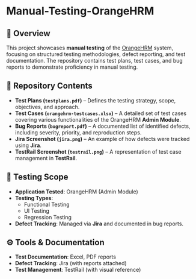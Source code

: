 # Manual-Testing-OrangeHRM
## 📌 Overview
This project showcases **manual testing** of the [OrangeHRM](https://www.orangehrm.com/) system, focusing on structured testing methodologies, defect reporting, and test documentation. The repository contains test plans, test cases, and bug reports to demonstrate proficiency in manual testing.

## 📂 Repository Contents
- **Test Plans (`testplans.pdf`)** – Defines the testing strategy, scope, objectives, and approach.
- **Test Cases (`orangehrm-testcases.xlsx`)** – A detailed set of test cases covering various functionalities of the OrangeHRM **Admin Module**.
- **Bug Reports (`bugreport.pdf`)** – A documented list of identified defects, including severity, priority, and reproduction steps.
- **Jira Screenshot (`jira.png`)** – An example of how defects were tracked using **Jira**.
- **TestRail Screenshot (`testrail.png`)** – A representation of test case management in **TestRail**.

## 📝 Testing Scope
- **Application Tested**: OrangeHRM (Admin Module)
- **Testing Types**:  
  - Functional Testing  
  - UI Testing  
  - Regression Testing  
- **Defect Tracking**: Managed via **Jira** and documented in bug reports.

## ⚙️ Tools & Documentation
- **Test Documentation**: Excel, PDF reports  
- **Defect Tracking**: Jira (with reports attached)  
- **Test Management**: TestRail (with visual reference)  




